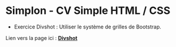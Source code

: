 # Simplon - CV Simple HTML / CSS

* Exercice Divshot : Utiliser le système de grilles de Bootstrap.

Lien vers la page ici : __[Divshot](http://sebastienwozny.com/Simplon/Semaine6/Divshot/)__

